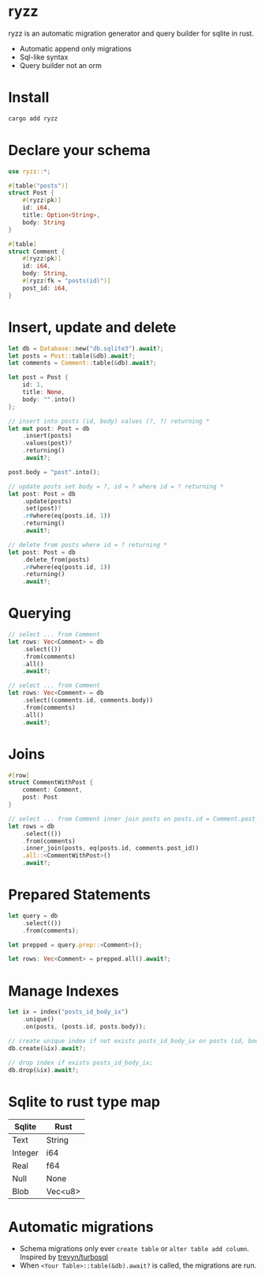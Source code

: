 # ryzz

ryzz is an automatic migration generator and query builder for sqlite in rust.

- Automatic append only migrations
- Sql-like syntax
- Query builder not an orm

# Install

```sh
cargo add ryzz
```

# Declare your schema

```rust
use ryzz::*;

#[table("posts")]
struct Post {
    #[ryzz(pk)]
    id: i64,
    title: Option<String>,
    body: String
}

#[table]
struct Comment {
    #[ryzz(pk)]
    id: i64,
    body: String,
    #[ryzz(fk = "posts(id)")]
    post_id: i64,
}
```

# Insert, update and delete

```rust
let db = Database::new("db.sqlite3").await?;
let posts = Post::table(&db).await?;
let comments = Comment::table(&db).await?;

let post = Post {
    id: 1,
    title: None,
    body: "".into()
};

// insert into posts (id, body) values (?, ?) returning *
let mut post: Post = db
    .insert(posts)
    .values(post)?
    .returning()
    .await?;

post.body = "post".into();

// update posts set body = ?, id = ? where id = ? returning *
let post: Post = db
    .update(posts)
    .set(post)?
    .r#where(eq(posts.id, 1))
    .returning()
    .await?;

// delete from posts where id = ? returning *
let post: Post = db
    .delete_from(posts)
    .r#where(eq(posts.id, 1))
    .returning()
    .await?;
```

# Querying

```rust
// select ... from Comment
let rows: Vec<Comment> = db
    .select(())
    .from(comments)
    .all()
    .await?;

// select ... from Comment
let rows: Vec<Comment> = db
    .select((comments.id, comments.body))
    .from(comments)
    .all()
    .await?;
```

# Joins

```rust
#[row]
struct CommentWithPost {
    comment: Comment,
    post: Post
}

// select ... from Comment inner join posts on posts.id = Comment.post_id
let rows = db
    .select(())
    .from(comments)
    .inner_join(posts, eq(posts.id, comments.post_id))
    .all::<CommentWithPost>()
    .await?;
```

# Prepared Statements

```rust
let query = db
    .select(())
    .from(comments);

let prepped = query.prep::<Comment>();

let rows: Vec<Comment> = prepped.all().await?;
```

# Manage Indexes

```rust
let ix = index("posts_id_body_ix")
    .unique()
    .on(posts, (posts.id, posts.body));

// create unique index if not exists posts_id_body_ix on posts (id, body);
db.create(&ix).await?;

// drop index if exists posts_id_body_ix;
db.drop(&ix).await?;
```

# Sqlite to rust type map

| Sqlite | Rust |
| ------------- | ------------- |
| Text | String |
| Integer | i64 |
| Real | f64 |
| Null | None |
| Blob | Vec&lt;u8&gt; |

# Automatic migrations

- Schema migrations only ever `create table` or `alter table add column`. Inspired by [trevyn/turbosql](https://github.com/trevyn/turbosql)
- When `<Your Table>::table(&db).await?` is called, the migrations are run.

